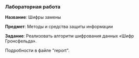 ### Лабораторная работа

**Название**: Шифры замены

**Предмет**: Методы и средства защиты информации

**Задание**: Реализовать алгоритм шифрования данных «Шифр Гронсфельда».

Подробности в файле "report".
